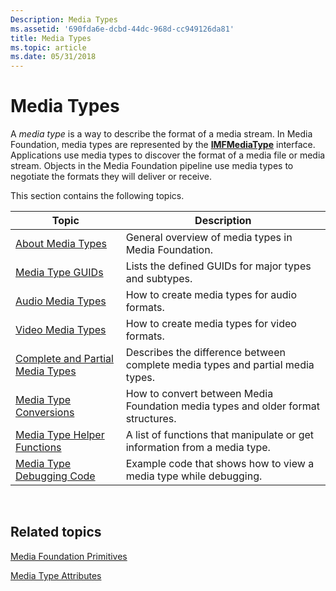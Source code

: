 ```yaml
---
Description: Media Types
ms.assetid: '690fda6e-dcbd-44dc-968d-cc949126da81'
title: Media Types
ms.topic: article
ms.date: 05/31/2018
---
```


# Media Types

A *media type* is a way to describe the format of a media stream. In Media Foundation, media types are represented by the [**IMFMediaType**](/windows/desktop/api/mfobjects/nn-mfobjects-imfmediatype) interface. Applications use media types to discover the format of a media file or media stream. Objects in the Media Foundation pipeline use media types to negotiate the formats they will deliver or receive.

This section contains the following topics.



| Topic                                                                    | Description                                                                      |
|--------------------------------------------------------------------------|----------------------------------------------------------------------------------|
| [About Media Types](about-media-types.md)                               | General overview of media types in Media Foundation.                             |
| [Media Type GUIDs](media-type-guids.md)                                 | Lists the defined GUIDs for major types and subtypes.                            |
| [Audio Media Types](audio-media-types.md)                               | How to create media types for audio formats.                                     |
| [Video Media Types](video-media-types.md)                               | How to create media types for video formats.                                     |
| [Complete and Partial Media Types](complete-and-partial-media-types.md) | Describes the difference between complete media types and partial media types.   |
| [Media Type Conversions](media-type-conversions.md)                     | How to convert between Media Foundation media types and older format structures. |
| [Media Type Helper Functions](media-type-helper-functions.md)           | A list of functions that manipulate or get information from a media type.        |
| [Media Type Debugging Code](media-type-debugging-code.md)               | Example code that shows how to view a media type while debugging.                |



 

## Related topics

<dl> <dt>

[Media Foundation Primitives](media-foundation-primitives.md)
</dt> <dt>

[Media Type Attributes](media-type-attributes.md)
</dt> </dl>

 

 



